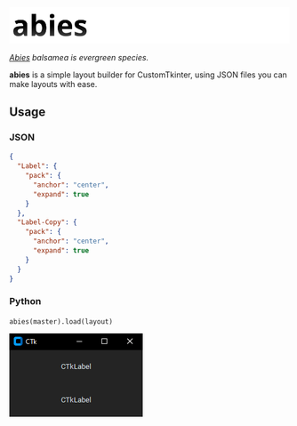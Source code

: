 ![abies](readme/thumbnail.svg)

_[Abies](https://en.wikipedia.org/wiki/Fir) balsamea is evergreen species._


**abies** is a simple layout builder for CustomTkinter,
using JSON files you can make layouts with ease.

## Usage

### JSON

```json
{
  "Label": {
    "pack": {
      "anchor": "center",
      "expand": true
    }
  },
  "Label-Copy": {
    "pack": {
      "anchor": "center",
      "expand": true
    }
  }
}
```

### Python

`abies(master).load(layout)`

![CTkLabel](readme/example.png)
